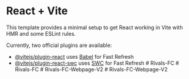 # React + Vite

This template provides a minimal setup to get React working in Vite with HMR and some ESLint rules.

Currently, two official plugins are available:

- [@vitejs/plugin-react](https://github.com/vitejs/vite-plugin-react/blob/main/packages/plugin-react/README.md) uses [Babel](https://babeljs.io/) for Fast Refresh
- [@vitejs/plugin-react-swc](https://github.com/vitejs/vite-plugin-react-swc) uses [SWC](https://swc.rs/) for Fast Refresh
#   R i v a l s - F C  
 #   R i v a l s - F C  
 #   R i v a l s - F C - W e b p a g e - V 2  
 #   R i v a l s - F C - W e b p a g e - V 2  
 